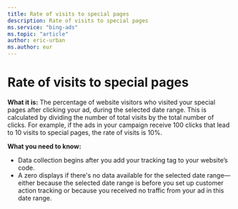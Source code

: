 ```yaml
---
title: Rate of visits to special pages
description: Rate of visits to special pages
ms.service: "bing-ads"
ms.topic: "article"
author: eric-urban
ms.author: eur
---
```


# Rate of visits to special pages

**What it is:**  The percentage of website visitors who visited your special pages after clicking your ad, during the selected date range. This is calculated by dividing the number of total visits by the total number of clicks. For example, if the ads in your campaign receive 100 clicks that lead to 10 visits to special pages, the rate of visits is 10%.

**What you need to know:**
- Data collection begins after you add your tracking tag to your website’s code.
- A zero displays if there's no data available for the selected date range—either because the selected date range is before you set up customer action tracking or because you received no traffic from your ad in this date range.


